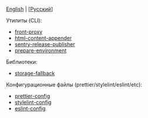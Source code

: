 [English](./README.md) | [[Русский](./README_RU.md)]

Утилиты (CLI):
- [front-proxy](/packages/front-proxy)
- [html-content-appender](/packages/html-content-appender)
- [sentry-release-publisher](/packages/sentry-release-publisher)
- [prepare-environment](/packages/prepare-environment)

Библиотеки:
- [storage-fallback](/packages/storage-fallback)

Конфигурационные файлы (prettier/stylelint/eslint/etc):
- [prettier-config](/packages/prettier-config)
- [stylelint-config](/packages/stylelint-config)
- [eslint-config](/packages/eslint-config)
